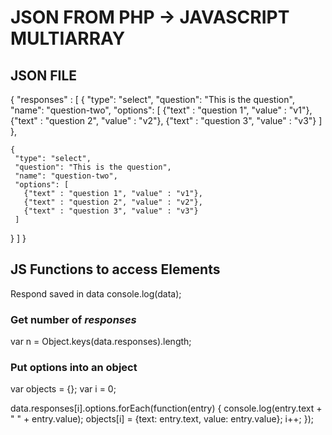 # JSON FROM PHP -> JAVASCRIPT MULTIARRAY


## JSON FILE

<?php
header('Content-type: application/json');
?>

{
  "responses" :
    [
     {
      "type": "select",
      "question": "This is the question",
      "name": "question-two",
      "options": [
        {"text" : "question 1", "value" : "v1"},
        {"text" : "question 2", "value" : "v2"},
        {"text" : "question 3", "value" : "v3"}
      ]
    },
    
    {
     "type": "select",
     "question": "This is the question",
     "name": "question-two",
     "options": [
       {"text" : "question 1", "value" : "v1"},
       {"text" : "question 2", "value" : "v2"},
       {"text" : "question 3", "value" : "v3"}
     ]
   }
    ]
}

## JS Functions to access Elements

Respond saved in data
console.log(data);

### Get number of *responses*
var n = Object.keys(data.responses).length;

### Put options into an object
var objects = {};
var i = 0;

data.responses[i].options.forEach(function(entry) {
      console.log(entry.text + " " + entry.value);
      objects[i] = {text: entry.text, value: entry.value};
      i++;
  });
